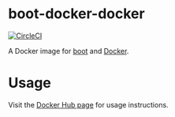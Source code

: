 # boot-docker-docker
[![CircleCI](https://circleci.com/gh/ags799/boot-clj-docker-docker.svg?style=shield&circle-token=672bec5e06287fcf240552b05ae06b9eef9e921d)](https://circleci.com/gh/ags799/boot-clj-docker-docker)

A Docker image for [boot](http://boot-clj.com/) and
[Docker](https://www.docker.com/).

# Usage
Visit the [Docker Hub page](https://hub.docker.com/r/ags799/boot-docker/) for
usage instructions.
